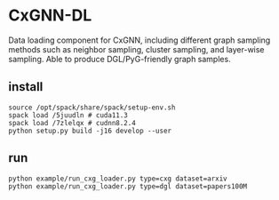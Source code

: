 # CxGNN-DL

Data loading component for CxGNN, including different graph sampling methods such as neighbor sampling, cluster sampling, and layer-wise sampling. Able to produce DGL/PyG-friendly graph samples.

## install
```
source /opt/spack/share/spack/setup-env.sh
spack load /5juudln # cuda11.3
spack load /7zlelqx # cudnn8.2.4
python setup.py build -j16 develop --user
```

## run
```
python example/run_cxg_loader.py type=cxg dataset=arxiv
python example/run_cxg_loader.py type=dgl dataset=papers100M
```
